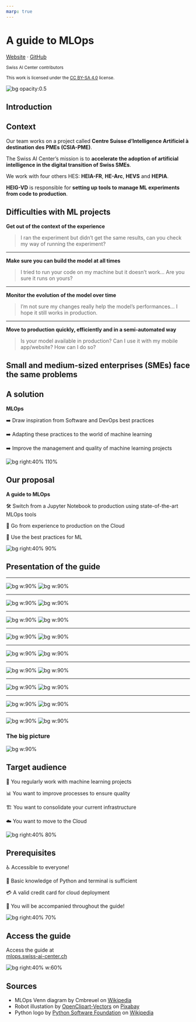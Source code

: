 ```yaml
---
marp: true
---
```


<!--
theme: gaia
size: 16:9
paginate: true
author: Swiss AI Center contributors
title: 'A guide to MLOps - Presentation'
description: 'Presentation of the MLOps guide'
url: https://mlops.swiss-ai-center.ch/presentation/
footer: '**Swiss AI Center** - A guide to MLOps 2024 - CC BY-SA 4.0'
style: |
    :root {
        --color-background: #080809;
        --color-foreground: #bcbec2;
        --color-highlight: #4051b5;
        --color-dimmed: #bcbec2;
        --color-headings: #4051b5;
    }
    blockquote {
        font-style: italic;
    }
    table {
        width: 100%;
    }
    th:first-child {
        width: 15%;
    }
    h1, h2, h3, h4, h5, h6 {
        color: var(--color-headings);
    }
    h2, h3, h4, h5, h6 {
        text-transform: uppercase;
        font-size: 1.5rem;
    }
    h1 a:link, h2 a:link, h3 a:link, h4 a:link, h5 a:link, h6 a:link {
        text-decoration: none;
    }
    hr {
        border: 1px solid var(--color-foreground);
        margin-top: 50px;
        margin-bottom: 50px
    }
headingDivider: 4
-->

[illustration]: ./images/cover.png
[license]:
  https://github.com/swiss-ai-center/a-guide-to-mlops/blob/main/LICENSE
[website]:
  https://mlops.swiss-ai-center.ch
[website-qrcode]:
  https://quickchart.io/qr?format=png&ecLevel=Q&size=400&margin=1&text=https://mlops.swiss-ai-center.ch

[github]:
  https://github.com/swiss-ai-center/a-guide-to-mlops

# A guide to MLOps

<!--
_class: lead
_paginate: false
-->

[Website][website] · [GitHub][github]

<small>Swiss AI Center contributors</small>

<small>This work is licensed under the [CC BY-SA 4.0][license] license.</small>

![bg opacity:0.5][illustration]

## Introduction

<!-- _class: lead -->

## Context

Our team works on a project called **Centre Suisse d’Intelligence Artificiel à destination des PMEs (CSIA-PME)**.

The Swiss AI Center’s mission is to **accelerate the adoption of artificial intelligence in the digital transition of Swiss SMEs**.

We work with four others HES: **HEIA-FR**, **HE-Arc**, **HEVS** and **HEPIA**.

**HEIG-VD** is responsible for **setting up tools to manage ML experiments from code to production**.

## Difficulties with ML projects

**Get out of the context of the experience**

> I ran the experiment but didn’t get the same results, can you check my way of running the experiment?

<hr>

**Make sure you can build the model at all times**

> I tried to run your code on my machine but it doesn’t work… Are you sure it runs on yours?

---

**Monitor the evolution of the model over time**

> I’m not sure my changes really help the model’s performances… I hope it still works in production.

<hr>

**Move to production quickly, efficiently and in a semi-automated way**

> Is your model available in production? Can I use it with my mobile app/website? How can I do so?

## Small and medium-sized enterprises (SMEs) face the same problems

<!-- _class: lead -->

## A solution

**MLOps**

➡️ Draw inspiration from Software and DevOps best practices

➡️ Adapting these practices to the world of machine learning

➡️ Improve the management and quality of machine learning projects

![bg right:40% 110%](./images/mlops-venn-diagram.svg)

## Our proposal

**A guide to MLOps**

🛠️ Switch from a Jupyter Notebook to production using state-of-the-art MLOps tools

🚀 Go from experience to production on the Cloud

📖 Use the best practices for ML

![bg right:40% 90%](./images/a-guide-to-mlops.png)

## Presentation of the guide

<!-- _class: lead -->

---

![bg w:90%](./images/guide-demo-01.png)
![bg w:90%](./images/guide-demo-02.png)

---

![bg w:90%](./images/guide-demo-03.png)
![bg w:90%](./images/guide-demo-04.png)

---

![bg w:90%](./images/guide-demo-05.png)
![bg w:90%](./images/guide-demo-06.png)

---

![bg w:90%](./images/guide-demo-07.png)
![bg w:90%](./images/guide-demo-08.png)

---

![bg w:90%](./images/guide-demo-09.png)
![bg w:90%](./images/guide-demo-10.png)

---

![bg w:90%](./images/guide-demo-11.png)
![bg w:90%](./images/guide-demo-12.png)

---

![bg w:90%](./images/guide-demo-13.png)
![bg w:90%](./images/guide-demo-14.png)

---

![bg w:90%](./images/guide-demo-15.png)
![bg w:90%](./images/guide-demo-16.png)

---

![bg w:90%](./images/guide-demo-17.png)
![bg w:90%](./images/guide-demo-18.png)

### The big picture

![bg w:90%](./images/the-big-picture.png)

## Target audience

🤖 You regularly work with machine learning projects

📊 You want to improve processes to ensure quality

🏗️ You want to consolidate your current infrastructure

☁️ You want to move to the Cloud

![bg right:40% 80%](./images/target-audiance.svg)

## Prerequisites

♿ Accessible to everyone!

🧠 Basic knowledge of Python and terminal is sufficient

💳 A valid credit card for cloud deployment

🤝 You will be accompanied throughout the guide!

![bg right:40% 70%](./images/python-logo.svg)

## Access the guide

<!-- _class: lead -->

Access the guide at  
[mlops.swiss-ai-center.ch][website]

![bg right:40% w:60%][website-qrcode]

## Sources

- MLOps Venn diagram by Cmbreuel on [Wikipedia](https://commons.wikimedia.org/wiki/File:ML_Ops_Venn_Diagram.svg)
- Robot illustation by [OpenClipart-Vectors](https://pixabay.com/users/openclipart-vectors-30363/) on [Pixabay](https://pixabay.com/vectors/cartoon-comic-dance-happy-joy-1295224/)
- Python logo by [Python Software Foundation](https://www.python.org/community/logos/) on [Wikipedia](https://commons.wikimedia.org/wiki/File:Python-logo-notext.svg)
